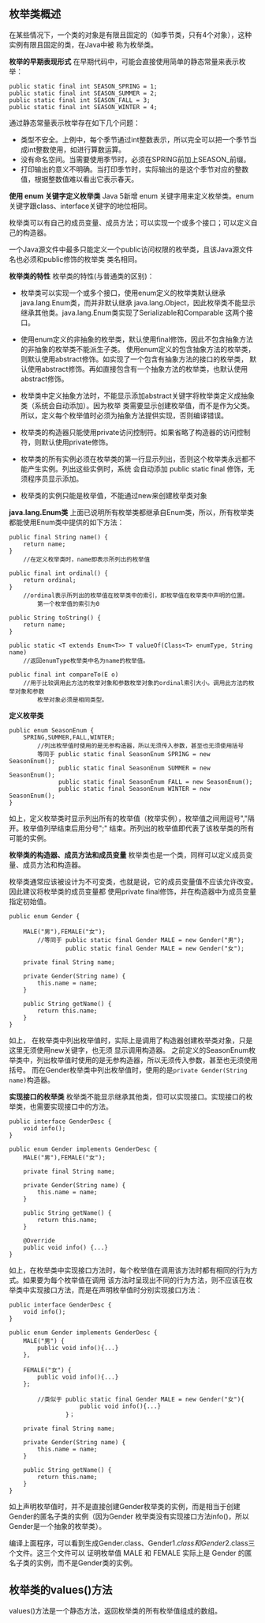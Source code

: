 ## 枚举类概述 ##
在某些情况下，一个类的对象是有限且固定的（如季节类，只有4个对象），这种实例有限且固定的类，在Java中被
称为枚举类。

**枚举的早期表现形式**
在早期代码中，可能会直接使用简单的静态常量来表示枚举：
	
	public static final int SEASON_SPRING = 1;
	public static final int SEASON_SUMMER = 2;
	public static final int SEASON_FALL = 3;
	public static final int SEASON_WINTER = 4;

通过静态常量表示枚举存在如下几个问题：
- 类型不安全。上例中，每个季节通过int整数表示，所以完全可以把一个季节当成int整数使用，如进行算数运算。
- 没有命名空间。当需要使用季节时，必须在SPRING前加上SEASON_前缀。
- 打印输出的意义不明确。当打印季节时，实际输出的是这个季节对应的整数值，根据整数值难以看出它表示春天。

**使用 enum 关键字定义枚举类**
Java 5新增 enum 关键字用来定义枚举类。enum关键字跟class、interface关键字的地位相同。

枚举类可以有自己的成员变量、成员方法；可以实现一个或多个接口；可以定义自己的构造器。

一个Java源文件中最多只能定义一个public访问权限的枚举类，且该Java源文件名也必须和public修饰的枚举类
类名相同。

**枚举类的特性**
枚举类的特性(与普通类的区别)：
- 枚举类可以实现一个或多个接口，使用enum定义的枚举类默认继承java.lang.Enum类，而并非默认继承
java.lang.Object，因此枚举类不能显示继承其他类。java.lang.Enum类实现了Serializable和Comparable
这两个接口。

- 使用enum定义的非抽象的枚举类，默认使用final修饰，因此不包含抽象方法的非抽象的枚举类不能派生子类。
使用enum定义的包含抽象方法的枚举类，则默认使用abstract修饰。如实现了一个包含有抽象方法的接口的枚举类，
默认使用abstract修饰。再如直接包含有一个抽象方法的枚举类，也默认使用abstract修饰。

- 枚举类中定义抽象方法时，不能显示添加abstract关键字将枚举类定义成抽象类（系统会自动添加）。因为枚举
类需要显示创建枚举值，而不是作为父类。所以，定义每个枚举值时必须为抽象方法提供实现，否则编译错误。

- 枚举类的构造器只能使用private访问控制符。如果省略了构造器的访问控制符，则默认使用private修饰。

- 枚举类的所有实例必须在枚举类的第一行显示列出，否则这个枚举类永远都不能产生实例。列出这些实例时，系统
会自动添加 public static final 修饰，无须程序员显示添加。

- 枚举类的实例只能是枚举值，不能通过new来创建枚举类对象


**java.lang.Enum类**
上面已说明所有枚举类都继承自Enum类，所以，所有枚举类都能使用Enum类中提供的如下方法：

	public final String name() {
        return name;
    }
		//在定义枚举类时，name即表示所列出的枚举值

	public final int ordinal() {
        return ordinal;
    }
		//ordinal表示所列出的枚举值在枚举类中的索引，即枚举值在枚举类中声明的位置。
			第一个枚举值的索引为0

	public String toString() {
        return name;
    }

	public static <T extends Enum<T>> T valueOf(Class<T> enumType, String name)
		//返回enumType枚举类中名为name的枚举值。

	public final int compareTo(E o)
		//用于比较调用此方法的枚举对象和参数枚举对象的ordinal索引大小。调用此方法的枚举对象和参数
			枚举对象必须是相同类型。

**定义枚举类**
	
	public enum SeasonEnum {
		SPRING,SUMMER,FALL,WINTER; 
			//列出枚举值时使用的是无参构造器，所以无须传入参数，甚至也无须使用括号
			等同于 public static final SeasonEnum SPRING = new SeasonEnum();
				  public static final SeasonEnum SUMMER = new SeasonEnum();
				  public static final SeasonEnum FALL = new SeasonEnum();
				  public static final SeasonEnum WINTER = new SeasonEnum();
	}

如上，定义枚举类时显示列出所有的枚举值（枚举实例），枚举值之间用逗号","隔开。枚举值列举结束后用分号";"
结束。所列出的枚举值即代表了该枚举类的所有可能的实例。

**枚举类的构造器、成员方法和成员变量**
枚举类也是一个类，同样可以定义成员变量、成员方法和构造器。

枚举类通常应该被设计为不可变类，也就是说，它的成员变量值不应该允许改变。因此建议将枚举类的成员变量都
使用private final修饰，并在构造器中为成员变量指定初始值。

	public enum Gender {

		MALE("男"),FEMALE("女");  
			//等同于 public static final Gender MALE = new Gender("男");
				    public static final Gender MALE = new Gender("女");

		private final String name;

		private Gender(String name) {
			this.name = name;
		}

		public String getName() {	
			return this.name;
		}
	}

如上， 在枚举类中列出枚举值时，实际上是调用了构造器创建枚举类对象，只是这里无须使用new关键字，也无须
显示调用构造器。
之前定义的SeasonEnum枚举类中，列出枚举值时使用的是无参构造器，所以无须传入参数，甚至也无须使用括号。
而在Gender枚举类中列出枚举值时，使用的是`private Gender(String name)`构造器。

**实现接口的枚举类**
枚举类不能显示继承其他类，但可以实现接口。实现接口的枚举类，也需要实现接口中的方法。

	public interface GenderDesc {
		void info();
	}

	public enum Gender implements GenderDesc {
		MALE("男"),FEMALE("女");  

		private final String name;

		private Gender(String name) {
			this.name = name;
		}

		public String getName() {	
			return this.name;
		}

		@Override
		public void info() {...}
	}

如上，在枚举类中实现接口方法时，每个枚举值在调用该方法时都有相同的行为方式。如果要为每个枚举值在调用
该方法时呈现出不同的行为方法，则不应该在枚举类中实现接口方法，而是在声明枚举值时分别实现接口方法：

	public interface GenderDesc {
		void info();
	}

	public enum Gender implements GenderDesc {
		MALE("男") {
			public void info(){...}
		},

		FEMALE("女") {
			public void info(){...}
		};  

			//类似于 public static final Gender MALE = new Gender("女"){
						public void info(){...}
					}；

		private final String name;

		private Gender(String name) {
			this.name = name;
		}

		public String getName() {	
			return this.name;
		}
	}

如上声明枚举值时，并不是直接创建Gender枚举类的实例，而是相当于创建Gender的匿名子类的实例（因为Gender
枚举类没有实现接口方法info()，所以Gender是一个抽象的枚举类）。

编译上面程序，可以看到生成Gender.class、Gender$1.class和Gender$2.class三个文件。这三个文件可以
证明枚举值 MALE 和 FEMALE 实际上是 Gender 的匿名子类的实例，而不是Gender类的实例。

## 枚举类的values()方法 ##
values()方法是一个静态方法，返回枚举类的所有枚举值组成的数组。
